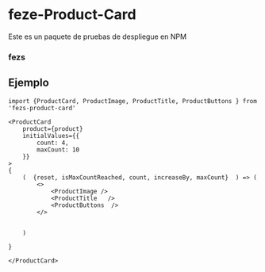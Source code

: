 # feze-Product-Card

Este es un paquete de pruebas de despliegue en NPM

### fezs

## Ejemplo
```
import {ProductCard, ProductImage, ProductTitle, ProductButtons } from 'fezs-product-card'
```


```
<ProductCard 
    product={product}
    initialValues={{
        count: 4,
        maxCount: 10
    }}
> 
{
    (  {reset, isMaxCountReached, count, increaseBy, maxCount}  ) => (
        <>
            <ProductImage />
            <ProductTitle   />
            <ProductButtons  />
        </>

        
    )

}
    
</ProductCard>
```